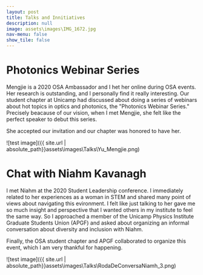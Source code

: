 ```yaml
---
layout: post
title: Talks and Innitiatives
description: null
image: assets\images\IMG_1672.jpg
nav-menu: false
show_tile: false
---
```


<p></p>

<h1>Photonics Webinar Series</h1>
<p>Mengjie is a 2020 OSA Ambassador and I het her online during OSA events. Her research is outstanding, and I personally find it really interesting. Our student chapter at Unicamp had discussed about doing a series of webinars about hot topics in optics and photonics, the "Photonics Webinar Series." Precisely beacause of our vision, when I met Mengjie, she felt like the perfect speaker to debut this series.</p>

<p> She accepted our invitation and our chapter was honored to have her. </p>

![test image]({{ site.url | absolute_path}}assets\images\Talks\Yu_Mengjie.png)

<p></p>

<h1>Chat with Niahm Kavanagh</h1>
<p>I met Niahm at the 2020 Student Leadership conference. I immediately related to her experiences as a woman in STEM and shared many point of views about navigating this evironment. I felt like just talking to her gave me so much insight and perspective that I wanted others in my institute to feel the same way. So I approached a member of the Unicamp Physics Institute Graduate Students Union (APGF) and asked about organizing an informal conversation about diversity and inclusion with Niahm. </p>

<p> Finally, the OSA student chapter and APGF collaborated to organize this event, which I am very thankful for happening. </p>

![test image]({{ site.url | absolute_path}}assets\images\Talks\RodaDeConversaNiamh_3.png)

